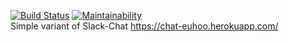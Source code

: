 [![Build Status](https://travis-ci.org/euhoo/project-lvl4-s441.svg?branch=master)](https://travis-ci.org/euhoo/project-lvl4-s441) [![Maintainability](https://api.codeclimate.com/v1/badges/ade16915cb5ce7ec3127/maintainability)](https://codeclimate.com/github/euhoo/project-lvl4-s441/maintainability)  
Simple variant of Slack-Chat
https://chat-euhoo.herokuapp.com/  

